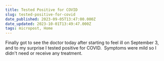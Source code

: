 ```yaml
---
title: Tested Positive for COVID
slug: tested-positive-for-covid
date_published: 2023-09-05T13:47:00.000Z
date_updated: 2023-10-01T13:49:47.000Z
tags: micropost, Home
---
```


Finally got to see the doctor today after starting to feel ill on September 3, and to my surprise I tested positive for COVID.  Symptoms were mild so I didn't need or receive any treatment.
